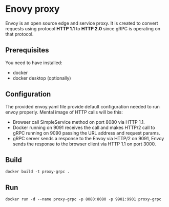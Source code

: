 
# Enovy proxy

Envoy is an open source edge and service proxy. 
It is created to convert requests using protocol **HTTP 1.1** to **HTTP 2.0** 
since gRPC is operating on that protocol.  


## Prerequisites

You need to have installed:

* docker
* docker desktop (optionally)


## Configuration

The provided envoy.yaml file provide default configuration needed to run envoy properly.
Mental image of HTTP calls will be this:
* Browser call SimpleService method on port 8080 via HTTP 1.1.
* Docker running on 9091 receives the call and makes HTTP/2 call to gRPC running on 9090 passing the URL address and request params.
* gRPC server sends a response to the Envoy via HTTP/2 on 9091, Envoy sends the response to the browser client via HTTP 1.1 on port 3000.
## Build

    docker build -t proxy-grpc .

## Run

    docker run -d --name proxy-grpc -p 8080:8080 -p 9901:9901 proxy-grpc